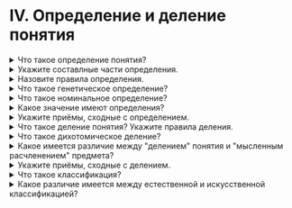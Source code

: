 # IV. Определение и деление понятия

<details>
  <summary>Что такое определение понятия?</summary>

  Определение понятия есть тоакое логическое действие, в процессе которого раскрывается содержаие понятия.

</details>

<details>
  <summary>Укажите составлные части определения.</summary>
</details>

<details>
  <summary>Назовите правила определения.</summary>
</details>

<details>
  <summary>Что такое генетическое определение?</summary>
</details>

<details>
  <summary>Что такое номинальное определение?</summary>
</details>

<details>
  <summary>Какое значение имеют определения?</summary>
</details>

<details>
  <summary>Укажите приёмы, сходные с определением.</summary>
</details>

<details>
  <summary>Что такое деление понятия? Укажите правила деления.</summary>
</details>

<details>
  <summary>Что такое дихотомическое деление?</summary>
</details>

<details>
  <summary>Какое имеется различие между "делением" понятия и "мысленным расчленением" предмета?</summary>
</details>

<details>
  <summary>Укажите приёмы, сходные с делением.</summary>
</details>

<details>
  <summary>Что такое классификация?</summary>
</details>

<details>
  <summary>Какое различие имеется между естественной и искусственной классификацией?</summary>
</details>
